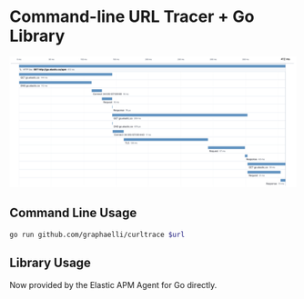 # Command-line URL Tracer + Go Library

![Example Trace](img/trace.png)

## Command Line Usage

```bash
go run github.com/graphaelli/curltrace $url
```

## Library Usage

Now provided by the Elastic APM Agent for Go directly.
